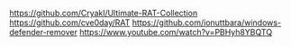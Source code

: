 https://github.com/Cryakl/Ultimate-RAT-Collection
https://github.com/cve0day/RAT
https://github.com/ionuttbara/windows-defender-remover
https://www.youtube.com/watch?v=PBHyh8YBQTQ
